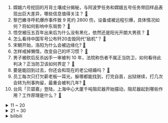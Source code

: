 1. 嫦娥六号挖回的月背土壤成分揭秘，与阿波罗任务和嫦娥五号任务带回样品表现出巨大差异，哪些信息值得关注？ [:link:](https://www.zhihu.com/question/667386991)
2. 黎巴嫩寻呼机爆炸事件致 9 死约 2800 伤，设备或被远程引爆，具体情况如何？将如何影响中东局势？ [:link:](https://www.zhihu.com/question/667458569)
3. 悟空被压五百年出来后为什么没有黑化，依然还是阳光开朗大男孩？ [:link:](https://www.zhihu.com/question/667118587)
4. 怎么看待中国军号公布歼20击毁同代“敌机”？ [:link:](https://www.zhihu.com/question/667342670)
5. 宋朝开始，洛阳为什么会被边缘化? [:link:](https://www.zhihu.com/question/667124839)
6. 怎样戒掉懒惰，改变自己的坏习惯？ [:link:](https://www.zhihu.com/question/667269250)
7. 男子被砍后反杀凶手一审被判 10 年，法院称伤者不属正当防卫，如何看待此判决？正当防卫该如何界定？ [:link:](https://www.zhihu.com/question/667297580)
8. 要是能回到过去，你还会和现在的老公结婚吗？ [:link:](https://www.zhihu.com/question/666256847)
9. 员工每次只打欠薪老板一耳光，躲哪都能找到，打完自首，出狱继续，打几次会转为刑事拘留，最重会被判几年? [:link:](https://www.zhihu.com/question/661147305)
10. 台风「贝碧嘉」登陆，上海中心大厦千吨阻尼器开始摆动，阻尼器起到哪些作用？工作原理是什么？ [:link:](https://www.zhihu.com/question/667302016)
<details>
<summary>11 ~ 20</summary>

11. 合肥市监局对三只羊在直播中涉嫌「误导消费者」等行为立案调查，其将承担哪些法律责任？消费者可如何维权？ [:link:](https://www.zhihu.com/question/667389119)
12. 苹果股价跌近 3%，iPhone 16 首周末预购销量下降 12.7%，电商平台已掀补贴战，如何解读？ [:link:](https://www.zhihu.com/question/667379411)
13. 如何评价 2024 央视中秋晚会？ [:link:](https://www.zhihu.com/question/667422371)
14. 如何评价文章「史上最平淡的国际邀请赛，结束了」？TI 这个赛事未来的路要怎么走？ [:link:](https://www.zhihu.com/question/667315952)
15. 兰州大学在校研究生总量首超本科生，多所高校已本研「倒挂」，研究生人数扩大背后反映出哪些问题？ [:link:](https://www.zhihu.com/question/667321668)
16. 孙悟空为什么取经路上一直没用过三头六臂、法天象地、大品天仙诀等顶级法术？如果使用的话是否能一路横扫？ [:link:](https://www.zhihu.com/question/596192038)
17. 金店店员 3 年用铅块偷换 45.8kg 黄金，涉案价值达 1894 万元，涉事人员将受到哪些处罚？ [:link:](https://www.zhihu.com/question/667312547)
18. 《黑神话悟空》里的和尚角色为什么会长角？ [:link:](https://www.zhihu.com/question/667121473)
19. 之前听说增肌要做到力竭，为什么现在又提倡「不力竭」了？ [:link:](https://www.zhihu.com/question/667148988)
20. 如何评价印度尼西亚新首都努桑塔拉？ [:link:](https://www.zhihu.com/question/661220622)
</details>
<details>
<summary>21 ~ 30</summary>

21. 高三自学能行吗？ [:link:](https://www.zhihu.com/question/576343236)
22. 为什么拥有5000年文明的中国没有产生工业化？ [:link:](https://www.zhihu.com/question/633096567)
23. 钱镠为什么在江南宣传不多？ [:link:](https://www.zhihu.com/question/666533825)
24. 中了彩票后是怎样的人生？ [:link:](https://www.zhihu.com/question/456468625)
25. 小朋友放学回家先玩还是先写作业？ [:link:](https://www.zhihu.com/question/666153813)
26. 看《流浪地球 2》3D 版是一种什么体验？ [:link:](https://www.zhihu.com/question/667154085)
27. 《甄嬛传》中甄嬛回宫后有没有意识到皇上其实已经渐渐爱上自己，而不再是纯元皇后的影子？ [:link:](https://www.zhihu.com/question/655782811)
28. 你认为，若《水浒传》108将中，单按功劳，谁的排名最不合适？ [:link:](https://www.zhihu.com/question/394995772)
29. 从纯军事角度看，现在的俄罗斯靠什么战胜乌克兰？ [:link:](https://www.zhihu.com/question/667097209)
30. 山是家，月是梦。对于「担山赶月」，在外打拼的你来说，回家团圆意味着什么？ [:link:](https://www.zhihu.com/question/667128912)
</details><details>
<summary>bilibili</summary>

</details>